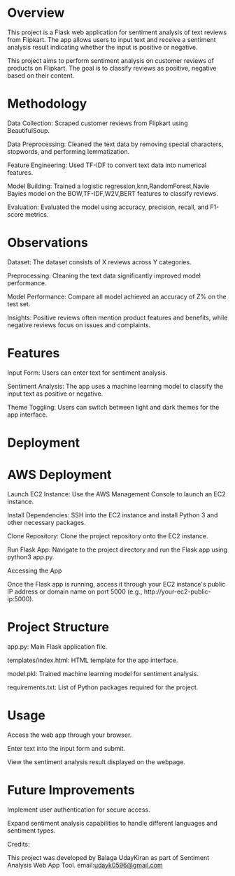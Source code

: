 # Overview
This project is a Flask web application for sentiment analysis of text reviews from Flipkart. The app allows users to input text and receive a sentiment analysis result indicating whether the input is positive or negative.

This project aims to perform sentiment analysis on customer reviews of products on Flipkart. The goal is to classify reviews as positive, negative based on their content.

# Methodology

Data Collection: Scraped customer reviews from Flipkart using BeautifulSoup.

Data Preprocessing: Cleaned the text data by removing special characters, stopwords, and performing lemmatization.

Feature Engineering: Used TF-IDF to convert text data into numerical features.

Model Building: Trained a logistic regression,knn,RandomForest,Navie Bayies model on the BOW,TF-IDF,W2V,BERT features to classify reviews.

Evaluation: Evaluated the model using accuracy, precision, recall, and F1-score metrics.

# Observations

Dataset: The dataset consists of X reviews across Y categories.

Preprocessing: Cleaning the text data significantly improved model performance.

Model Performance: Compare all model achieved an accuracy of Z% on the test set.

Insights: Positive reviews often mention product features and benefits, while negative reviews focus on issues and complaints.

# Features

Input Form: Users can enter text for sentiment analysis.

Sentiment Analysis: The app uses a machine learning model to classify the input text as positive or negative.

Theme Toggling: Users can switch between light and dark themes for the app interface.

# Deployment

# AWS Deployment

Launch EC2 Instance: Use the AWS Management Console to launch an EC2 instance.

Install Dependencies: SSH into the EC2 instance and install Python 3 and other necessary packages.

Clone Repository: Clone the project repository onto the EC2 instance.

Run Flask App: Navigate to the project directory and run the Flask app using python3 app.py.

Accessing the App

Once the Flask app is running, access it through your EC2 instance's public IP address or domain name on port 5000 (e.g., http://your-ec2-public-ip:5000).

# Project Structure

app.py: Main Flask application file.

templates/index.html: HTML template for the app interface.

model.pkl: Trained machine learning model for sentiment analysis.

requirements.txt: List of Python packages required for the project.

# Usage

Access the web app through your browser.

Enter text into the input form and submit.

View the sentiment analysis result displayed on the webpage.

# Future Improvements

Implement user authentication for secure access.

Expand sentiment analysis capabilities to handle different languages and sentiment types.


Credits:

This project was developed by Balaga UdayKiran as part of Sentiment Analysis Web App Tool.
email:udayk0596@gmail.com

